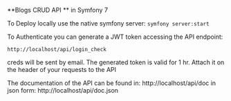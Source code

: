 
**Blogs CRUD API ** in Symfony 7 

To Deploy locally use the native symfony server: 
     ``symfony server:start``



To Authenticate you can generate a JWT token accessing the API endpoint:

    http://localhost/api/login_check

creds will be sent by email.
The generated token is valid for 1 hr.
Attach it on the header of your requests to the API

The documentation of the API can be found in:
    http://localhost/api/doc
in json form: http://localhost/api/doc.json